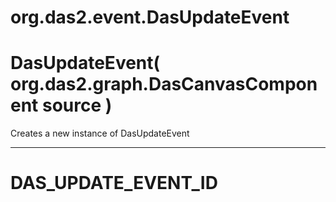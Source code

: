 # org.das2.event.DasUpdateEvent



# DasUpdateEvent( org.das2.graph.DasCanvasComponent source )
Creates a new instance of DasUpdateEvent

***
<a name="DAS_UPDATE_EVENT_ID"></a>
# DAS_UPDATE_EVENT_ID



